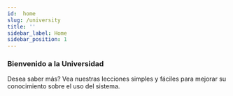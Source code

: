 ```yaml
---
id:  home
slug: /university
title: ''
sidebar_label: Home
sidebar_position: 1
---
```


### Bienvenido a la Universidad

Desea saber más? Vea nuestras lecciones simples y fáciles para mejorar su conocimiento sobre el uso del sistema.
